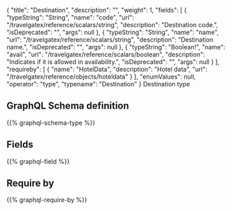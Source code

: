 {
  "title": "Destination",
  "description": "",
  "weight": 1,
  "fields": [
    {
      "typeString": "String",
      "name": "code",
      "url": "/travelgatex/reference/scalars/string",
      "description": "Destination code.",
      "isDeprecated": "",
      "args": null
    },
    {
      "typeString": "String",
      "name": "name",
      "url": "/travelgatex/reference/scalars/string",
      "description": "Destination name.",
      "isDeprecated": "",
      "args": null
    },
    {
      "typeString": "Boolean!",
      "name": "avail",
      "url": "/travelgatex/reference/scalars/boolean",
      "description": "Indicates if it is allowed in availability.",
      "isDeprecated": "",
      "args": null
    }
  ],
  "requireby": [
    {
      "name": "HotelData",
      "description": "Hotel data",
      "url": "/travelgatex/reference/objects/hoteldata"
    }
  ],
  "enumValues": null,
  "operator": "type",
  "typename": "Destination"
}
Destination type
## GraphQL Schema definition

{{% graphql-schema-type %}}

## Fields

{{% graphql-field %}}

## Require by

{{% graphql-require-by %}}
